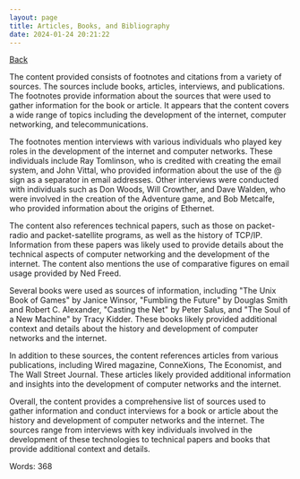 ```yaml
---
layout: page
title: Articles, Books, and Bibliography
date: 2024-01-24 20:21:22
---
```


[Back](./)


The content provided consists of footnotes and citations from a variety of sources. The sources include books, articles, interviews, and publications. The footnotes provide information about the sources that were used to gather information for the book or article. It appears that the content covers a wide range of topics including the development of the internet, computer networking, and telecommunications.

The footnotes mention interviews with various individuals who played key roles in the development of the internet and computer networks. These individuals include Ray Tomlinson, who is credited with creating the email system, and John Vittal, who provided information about the use of the @ sign as a separator in email addresses. Other interviews were conducted with individuals such as Don Woods, Will Crowther, and Dave Walden, who were involved in the creation of the Adventure game, and Bob Metcalfe, who provided information about the origins of Ethernet.

The content also references technical papers, such as those on packet-radio and packet-satellite programs, as well as the history of TCP/IP. Information from these papers was likely used to provide details about the technical aspects of computer networking and the development of the internet. The content also mentions the use of comparative figures on email usage provided by Ned Freed.

Several books were used as sources of information, including "The Unix Book of Games" by Janice Winsor, "Fumbling the Future" by Douglas Smith and Robert C. Alexander, "Casting the Net" by Peter Salus, and "The Soul of a New Machine" by Tracy Kidder. These books likely provided additional context and details about the history and development of computer networks and the internet.

In addition to these sources, the content references articles from various publications, including Wired magazine, ConneXions, The Economist, and The Wall Street Journal. These articles likely provided additional information and insights into the development of computer networks and the internet.

Overall, the content provides a comprehensive list of sources used to gather information and conduct interviews for a book or article about the history and development of computer networks and the internet. The sources range from interviews with key individuals involved in the development of these technologies to technical papers and books that provide additional context and details.

Words: 368